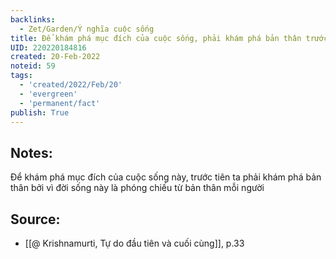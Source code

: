 ```yaml
---
backlinks:
  - Zet/Garden/Ý nghĩa cuộc sống
title: Để khám phá mục đích của cuộc sống, phải khám phá bản thân trước
UID: 220220184816
created: 20-Feb-2022
noteid: 59
tags:
  - 'created/2022/Feb/20'
  - 'evergreen'
  - 'permanent/fact'
publish: True
---
```

## Notes:
Để khám phá mục đích của cuộc sống này, trước tiên ta phải khám phá bản thân bởi vì đời sống này là phóng chiếu từ bản thân mỗi người

## Source:
- [[@ Krishnamurti, Tự do đầu tiên và cuối cùng]], p.33



